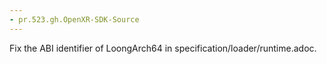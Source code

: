 ```yaml
---
- pr.523.gh.OpenXR-SDK-Source
---
```

Fix the ABI identifier of LoongArch64 in specification/loader/runtime.adoc.
